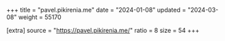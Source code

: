 +++
title = "pavel.pikirenia.me"
date = "2024-01-08"
updated = "2024-03-08"
weight = 55170

[extra]
source = "https://pavel.pikirenia.me/"
ratio = 8
size = 54
+++
